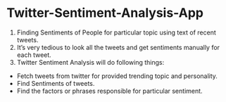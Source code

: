 # Twitter-Sentiment-Analysis-App

1. Finding Sentiments of People for particular topic using text of recent tweets.
2. It’s very tedious to look all the tweets and get sentiments manually for each tweet.
3. Twitter Sentiment Analysis will do following things:
  - Fetch tweets from twitter for provided trending topic and personality.
  - Find Sentiments of tweets.
  - Find the factors or phrases responsible for particular sentiment.

